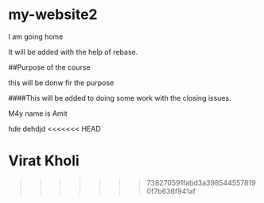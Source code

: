 # my-website2

I am going home 

It will be added with the help of rebase.

##Purpose of the course

this will be donw fir the purpose

####This will be added to doing some work with  the closing issues.

M4y name is Amit 

hde dehdjd
<<<<<<< HEAD

Virat Kholi
=======
>>>>>>> 738270591fabd3a3985445578190f7b636f941af
